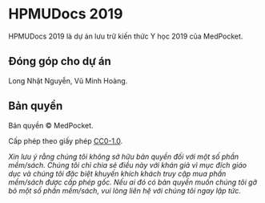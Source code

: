 # HPMUDocs 2019

HPMUDocs 2019 là dự án lưu trữ kiến thức Y học 2019 của MedPocket.

## Đóng góp cho dự án

Long Nhật Nguyễn, Vũ Minh Hoàng.

## Bản quyền

Bản quyền &copy; MedPocket.

Cấp phép theo giấy phép [CC0-1.0](LICENSE).

_Xin lưu ý rằng chúng tôi không sở hữu bản quyền đối với một số phần mềm/sách. Chúng tôi chỉ chia sẻ điều này với khán giả vì mục đích giáo dục và chúng tôi đặc biệt khuyến khích khách truy cập mua phần mềm/sách được cấp phép gốc. Nếu ai đó có bản quyền muốn chúng tôi gỡ bỏ một số phần mềm/sách, vui lòng liên hệ với chúng tôi ngay lập tức._
